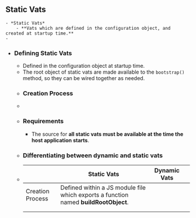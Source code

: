 ## Static Vats
	- *Static Vats*
		- **Vats which are defined in the configuration object, and created at startup time.**
	-
- ### Defining Static Vats
	- Defined in the configuration object at startup time.
	- The root object of static vats are made available to the `bootstrap()` method, so they can be wired together as needed.
	- ### Creation Process
	-
	- ### Requirements
		- The source for **all static vats must be available at the time the host application starts**.
	- ### Differentiating between dynamic and static vats
	- ||Static Vats|Dynamic Vats||
	  |--|--|--|--|
	  |Creation Process|Defined within a JS module file which exports a function named **buildRootObject**.|||
	  |||||
	  |||||